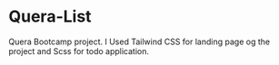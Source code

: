 # Quera-List
Quera Bootcamp project.
I Used Tailwind CSS for landing page og the project and Scss for todo application.
